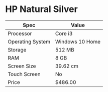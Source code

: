 # HP Natural Silver

| Spec | Value |
|---|---|
| Processor | Core i3 |
| Operating System | Windows 10 Home |
| Storage | 512 MB |
| RAM | 8 GB |
| Screen Size | 39.62 cm |
| Touch Screen | No |
| Price | $486.00 |
